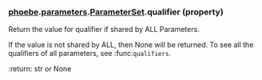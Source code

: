 ### [phoebe](phoebe.md).[parameters](phoebe.parameters.md).[ParameterSet](phoebe.parameters.ParameterSet.md).qualifier (property)




Return the value for qualifier if shared by ALL Parameters.

If the value is not shared by ALL, then None will be returned.  To see
all the qualifiers of all parameters, see :func:`qualifiers`.

:return: str or None

